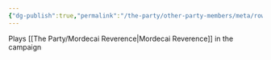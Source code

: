 ```yaml
---
{"dg-publish":true,"permalink":"/the-party/other-party-members/meta/rowan-hales/","tags":["Player"],"noteIcon":""}
---
```


Plays [[The Party/Mordecai Reverence\|Mordecai Reverence]] in the campaign 